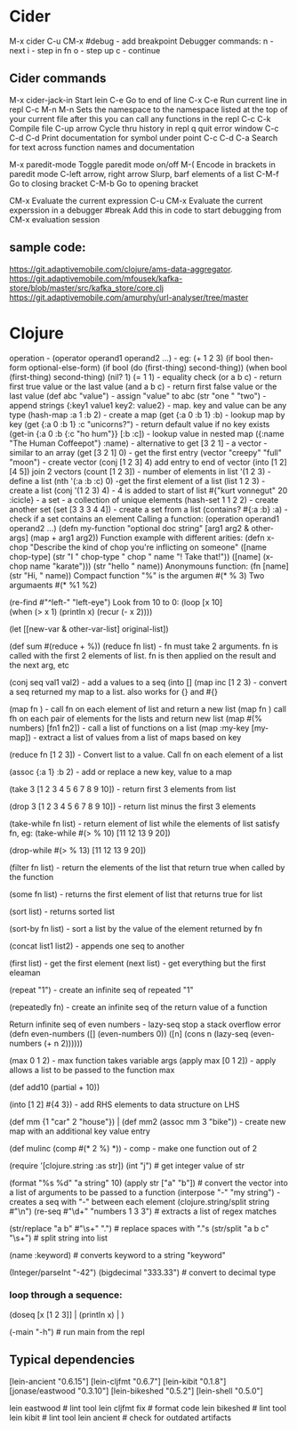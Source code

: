 # Cider

M-x   cider
C-u CM-x
#debug   - add breakpoint
Debugger commands:
n  - next
i - step in fn
o - step up
c - continue


## Cider commands
M-x cider-jack-in  Start lein
C-e		Go to end of line
C-x C-e		Run current line in repl
C-c M-n M-n     Sets the namespace to the namespace listed at the top of your current file
                after this you can call any functions in the repl
C-c C-k 	Compile file
C-up arrow      Cycle thru history in repl
q		quit error window
C-c C-d C-d     Print documentation for symbol under point
C-c C-d C-a     Search for text across function names and documentation

M-x paredit-mode   Toggle paredit mode on/off
M-(             Encode in brackets in paredit mode
C-left arrow, right arrow  Slurp, barf elements of a list
C-M-f           Go to closing bracket
C-M-b		Go to opening bracket

CM-x		Evaluate the current expression
C-u CM-x        Evaluate the current experssion in a debugger
#break          Add this in code to start debugging from CM-x evaluation session

## sample code:
 https://git.adaptivemobile.com/clojure/ams-data-aggregator.
 https://git.adaptivemobile.com/mfousek/kafka-store/blob/master/src/kafka_store/core.clj
https://git.adaptivemobile.com/amurphy/url-analyser/tree/master


# Clojure

operation - (operator operand1 operand2 ...) - eg:
(+ 1 2 3) 
(if bool
 then-form
 optional-else-form)
(if bool
 (do (first-thing)
  second-thing))
(when bool
   (first-thing)
   second-thing)
(nil? 1)
(= 1 1) - equality check
(or a b c) - return first true value or the last value
(and a b c) - return first false value or the last value
(def abc "value") - assign "value" to abc
(str "one " "two")  - append strings
{:key1 value1 key2: value2} - map. key and value can be any type
(hash-map :a 1 :b 2) - create a map
(get {:a 0 :b 1} :b) - lookup map by key
(get {:a 0 :b 1} :c "unicorns?") - return default value if no key exists
(get-in {:a 0 :b {:c "ho hum"}} [:b :c]) - lookup value in nested map
({:name "The Human Coffeepot"} :name) - alternative to get
[3 2 1] - a vector - similar to an array
(get [3 2 1] 0) - get the first entry
(vector "creepy" "full" "moon") - create vector
(conj [1 2 3] 4) add entry to end of vector
(into [1 2] [4 5]) join 2 vectors
(count [1 2 3])  - number of elements in list
'(1 2 3)   - define a list
(nth '(:a :b :c) 0)    -get the first element of a list
(list 1 2 3)  - create a list
(conj '(1 2 3) 4) - 4 is added to start of list
\#{"kurt vonnegut" 20 :icicle}   - a set - a collection of unique elements
(hash-set 1 1 2 2)   - create another set
(set [3 3 3 4 4]) - create a set from a list
(contains? #{:a :b} :a) - check if a set contains an element
Calling a function: (operation operand1 operand2 ...)
(defn my-function
   "optional doc string"
   [arg1 arg2 & other-args]
   (map + arg1 arg2))
Function example with different arities:
(defn x-chop
  "Describe the kind of chop you're inflicting on someone"
  ([name chop-type]
     (str "I " chop-type " chop " name "! Take that!"))
  ([name]
     (x-chop name "karate")))   (str "hello " name))
Anonymouns function:
(fn [name] (str "Hi, " name))
Compact function "%" is the argumen
\#(* % 3)
Two argumaents
\#(* %1 %2)


(re-find #"^left-" "left-eye")
Look from 10 to 0:
(loop [x 10]            
  (when (> x 1)
    (println x)
    (recur (- x 2))))     

 (let [[new-var & other-var-list] original-list])

(def sum #(reduce + %))
(reduce fn list)    - fn must take 2 arguments. fn is called with the first 2 elements of list. fn is then applied on the result and the next arg, etc

(conj seq val1 val2)    - add a values to a seq
(into [] (map inc [1 2 3)    - convert a seq returned my map to a list. also works for {} and #{}

(map fn <list>)  - call fn on each element of list and return a new list
(map fn <list> <list>) call fh on each pair of elements for the lists and return new list
(map #(% numbers) [fn1 fn2])   - call a list of functions on a list
(map :my-key [my-map])          - extract a list of values from a list of maps based on key

(reduce fn [1 2 3]) - Convert list to a value. Call fn on each element of a list

(assoc {:a 1} :b 2)  - add or replace a new key, value to a map

(take 3 [1 2 3 4 5 6 7 8 9 10]) - return first 3 elements from list

(drop 3 [1 2 3 4 5 6 7 8 9 10]) - return list minus the first 3 elements

(take-while fn list) - return element of list while the elements of list satisfy fn, eg:
(take-while #(> % 10) [11 12 13 9 20])

(drop-while #(> % 13) [11 12 
13 9 20])

(filter fn list)  - return the elements of the list that return true when called by the function

(some fn list)   - returns the first element of list that returns true for list

(sort list) - returns sorted list

(sort-by fn list)  - sort a list by the value of the element returned by fn

(concat list1 list2) - appends one seq to another

(first list) - get the first element
(next list)   - get everything but the first eleaman

(repeat "1")   - create an infinite seq of repeated "1"

(repeatedly fn) - create an infinite seq of the return value of a function

Return infinite seq of even numbers - lazy-seq stop a stack overflow error
(defn even-numbers
  ([] (even-numbers 0))
  ([n] (cons n (lazy-seq (even-numbers (+ n 2))))))

(max 0 1 2)  - max function takes variable args
(apply max [0 1 2])  - apply allows a list to be passed to the function max

(def add10 (partial + 10))

(into [1 2] #{4 3})  - add RHS elements to data structure on LHS

(def mm {1 "car" 2 "house"})                                                                         |
(def mm2 (assoc mm 3 "bike"))   - create new map with an additional key value entry

(def mulinc (comp #(* 2 %) *))  - comp - make one function out of 2

(require '[clojure.string :as str])
(int "j")  # get integer value of str

(format "%s %d" "a string" 10)
(apply str ["a" "b"])   # convert the vector into a list of arguments to be passed to a function
(interpose "-" "my string") - creates a seq with "-" between each element
(clojure.string/split string #"\n")
(re-seq #"\d+" "numbers 1 3 3") # extracts a list of regex matches

(str/replace "a b" #"\s+" ".")  # replace spaces with "."s
(str/split "a b c" "\s+")    # split string into list

(name :keyword)  # converts keyword to a string "keyword"

(Integer/parseInt "-42")
(bigdecimal "333.33")      # convert to decimal type

### loop through a sequence:
(doseq [x [1 2 3]]                                                                                    |
  (println x)                                                                                           |
)

(-main "-h")    # run main from the repl

## Typical dependencies
[lein-ancient "0.6.15"]
        [lein-cljfmt "0.6.7"]
        [lein-kibit "0.1.8"]
            [jonase/eastwood "0.3.10"]
        [lein-bikeshed "0.5.2"]
            [lein-shell "0.5.0"]

lein eastwood  # lint tool
lein cljfmt fix  # format code
lein bikeshed  # lint tool
lein kibit # lint tool
lein ancient # check for outdated artifacts

